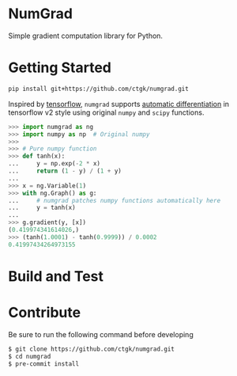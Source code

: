 # NumGrad

Simple gradient computation library for Python.

# Getting Started

```bash
pip install git+https://github.com/ctgk/numgrad.git
```

Inspired by [tensorflow](https://www.tensorflow.org/), `numgrad` supports [automatic differentiation](https://en.wikipedia.org/wiki/Automatic_differentiation) in tensorflow v2 style using original `numpy` and `scipy` functions.

```python
>>> import numgrad as ng
>>> import numpy as np  # Original numpy
>>>
>>> # Pure numpy function
>>> def tanh(x):
...     y = np.exp(-2 * x)
...     return (1 - y) / (1 + y)
...
>>> x = ng.Variable(1)
>>> with ng.Graph() as g:
...     # numgrad patches numpy functions automatically here
...     y = tanh(x)
...
>>> g.gradient(y, [x])
(0.419974341614026,)
>>> (tanh(1.0001) - tanh(0.9999)) / 0.0002
0.41997434264973155
```

# Build and Test

# Contribute

Be sure to run the following command before developing

```bash
$ git clone https://github.com/ctgk/numgrad.git
$ cd numgrad
$ pre-commit install
```
